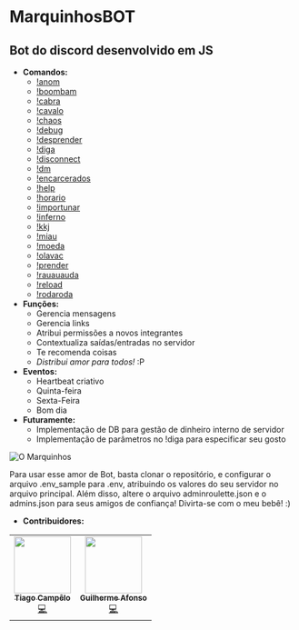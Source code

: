 # MarquinhosBOT
## Bot do discord desenvolvido em JS

- **Comandos:**
	- [!anom](commands/anom.js)
	- [!boombam](commands/boombam.js)
	- [!cabra](commands/cabra.js)
	- [!cavalo](commands/cavalo.js)
	- [!chaos](commands/chaos.js)
	- [!debug](commands/debug.js)
	- [!desprender](commands/desprender.js)
	- [!diga](commands/diga.js)
	- [!disconnect](commands/disconnect.js)
	- [!dm](commands/dm.js)
	- [!encarcerados](commands/encarcerados.js)
	- [!help](commands/help.js)
	- [!horario](commands/horario.js)
	- [!importunar](commands/importunar.js)
	- [!inferno](commands/inferno.js)
	- [!kkj](commands/kkj.js)
	- [!miau](commands/miau.js)
	- [!moeda](commands/moeda.js)
	- [!olavac](commands/olavac.js)
	- [!prender](commands/prender.js)
	- [!rauauauda](commands/rauauauda.js)
	- [!reload](commands/reload.js)
	- [!rodaroda](commands/rodaroda.js)
- **Funções:**
	- Gerencia mensagens
	- Gerencia links
	- Atribui permissões a novos integrantes
	- Contextualiza saídas/entradas no servidor
	- Te recomenda coisas
	- *Distribui amor para todos!* :P
- **Eventos:**
	- Heartbeat criativo
	- Quinta-feira
	- Sexta-Feira
	- Bom dia
- **Futuramente:**
    - Implementação de DB para gestão de dinheiro interno de servidor
	- Implementação de parâmetros no !diga para especificar seu gosto
	
![O Marquinhos](https://i.imgur.com/KtfKQ5h.jpg)

Para usar esse amor de Bot, basta clonar o repositório, e configurar o arquivo .env_sample para
.env, atribuindo os valores do seu servidor no arquivo principal. Além disso, altere o arquivo adminroulette.json e o admins.json para seus amigos de confiança! Divirta-se com o meu bebê! :)

- **Contribuidores:**
<table>
	<tr>
		<td align="center">
			<a href="https://github.com/tiago-ds">
				<img src="https://avatars.githubusercontent.com/u/42779343?v=3?s=100" width="100px;" alt=""/>
				<br />
				<sub>
					<b>Tiago Campêlo</b>
				</sub>
			</a>
			<br />
			<a href="https://github.com/tiago-ds/Public-MarquinhosBOT/commits?author=tiago-ds" title="Code">💻</a>
		</td>
		<td align="center">
			<a href="https://github.com/guilhermeasper">
				<img src="https://avatars.githubusercontent.com/u/18534480?v=3?s=100" width="100px;" alt=""/>
				<br />
				<sub>
					<b>Guilherme Afonso</b>
				</sub>
			</a>
			<br />
			<a href="https://github.com/tiago-ds/Public-MarquinhosBOT/commits?author=guilhermeasper" title="Code">💻</a>
		</td>
	</tr>
</table>